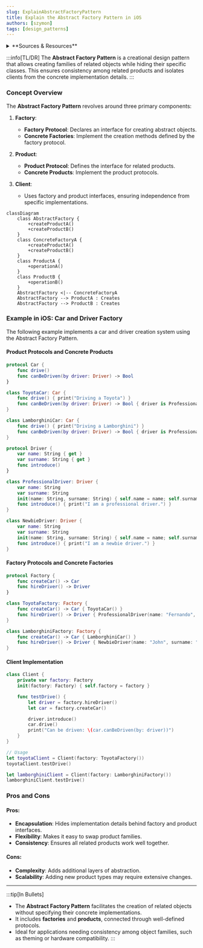 ```yaml
---
slug: ExplainAbstractFactoryPattern
title: Explain the Abstract Factory Pattern in iOS
authors: [szymon]
tags: [design_patterns]
---
```


<details>
  <summary>**Sources & Resources**</summary>

  **Main Source**: [Abstract Factory | Refactoring Guru](https://refactoring.guru/design-patterns/abstract-factory)

  **Further Reading**:
  - [Abstract Factory | SwiftyLion](https://swiftylion.com/articles/abstract-factory)
  - [Abstract Factory | Design Patterns In Swift](https://github.com/ochococo/Design-Patterns-In-Swift?tab=readme-ov-file#-abstract-factory)
</details>

:::info[TL/DR]
The **Abstract Factory Pattern** is a creational design pattern that allows creating families of related objects while hiding their specific classes. This ensures consistency among related products and isolates clients from the concrete implementation details.
:::

### Concept Overview

The **Abstract Factory Pattern** revolves around three primary components:

1. **Factory**:
   - **Factory Protocol**: Declares an interface for creating abstract objects.
   - **Concrete Factories**: Implement the creation methods defined by the factory protocol.
   
2. **Product**:
   - **Product Protocol**: Defines the interface for related products.
   - **Concrete Products**: Implement the product protocols.

3. **Client**:
   - Uses factory and product interfaces, ensuring independence from specific implementations.

```mermaid
classDiagram
    class AbstractFactory {
        +createProductA()
        +createProductB()
    }
    class ConcreteFactoryA {
        +createProductA()
        +createProductB()
    }
    class ProductA {
        +operationA()
    }
    class ProductB {
        +operationB()
    }
    AbstractFactory <|-- ConcreteFactoryA
    AbstractFactory --> ProductA : Creates
    AbstractFactory --> ProductB : Creates
```

### Example in iOS: Car and Driver Factory

The following example implements a car and driver creation system using the Abstract Factory Pattern.

#### Product Protocols and Concrete Products
```swift
protocol Car {
    func drive()
    func canBeDriven(by driver: Driver) -> Bool
}

class ToyotaCar: Car {
    func drive() { print("Driving a Toyota") }
    func canBeDriven(by driver: Driver) -> Bool { driver is ProfessionalDriver }
}

class LamborghiniCar: Car {
    func drive() { print("Driving a Lamborghini") }
    func canBeDriven(by driver: Driver) -> Bool { driver is ProfessionalDriver }
}

protocol Driver {
    var name: String { get }
    var surname: String { get }
    func introduce()
}

class ProfessionalDriver: Driver {
    var name: String
    var surname: String
    init(name: String, surname: String) { self.name = name; self.surname = surname }
    func introduce() { print("I am a professional driver.") }
}

class NewbieDriver: Driver {
    var name: String
    var surname: String
    init(name: String, surname: String) { self.name = name; self.surname = surname }
    func introduce() { print("I am a newbie driver.") }
}
```

#### Factory Protocols and Concrete Factories
```swift
protocol Factory {
    func createCar() -> Car
    func hireDriver() -> Driver
}

class ToyotaFactory: Factory {
    func createCar() -> Car { ToyotaCar() }
    func hireDriver() -> Driver { ProfessionalDriver(name: "Fernando", surname: "Alonso") }
}

class LamborghiniFactory: Factory {
    func createCar() -> Car { LamborghiniCar() }
    func hireDriver() -> Driver { NewbieDriver(name: "John", surname: "Smith") }
}
```

#### Client Implementation
```swift
class Client {
    private var factory: Factory
    init(factory: Factory) { self.factory = factory }

    func testDrive() {
        let driver = factory.hireDriver()
        let car = factory.createCar()

        driver.introduce()
        car.drive()
        print("Can be driven: \(car.canBeDriven(by: driver))")
    }
}

// Usage
let toyotaClient = Client(factory: ToyotaFactory())
toyotaClient.testDrive()

let lamborghiniClient = Client(factory: LamborghiniFactory())
lamborghiniClient.testDrive()
```

### Pros and Cons

#### Pros:
- **Encapsulation**: Hides implementation details behind factory and product interfaces.
- **Flexibility**: Makes it easy to swap product families.
- **Consistency**: Ensures all related products work well together.

#### Cons:
- **Complexity**: Adds additional layers of abstraction.
- **Scalability**: Adding new product types may require extensive changes.

---

:::tip[In Bullets]
- The **Abstract Factory Pattern** facilitates the creation of related objects without specifying their concrete implementations.
- It includes **factories** and **products**, connected through well-defined protocols.
- Ideal for applications needing consistency among object families, such as theming or hardware compatibility.
:::